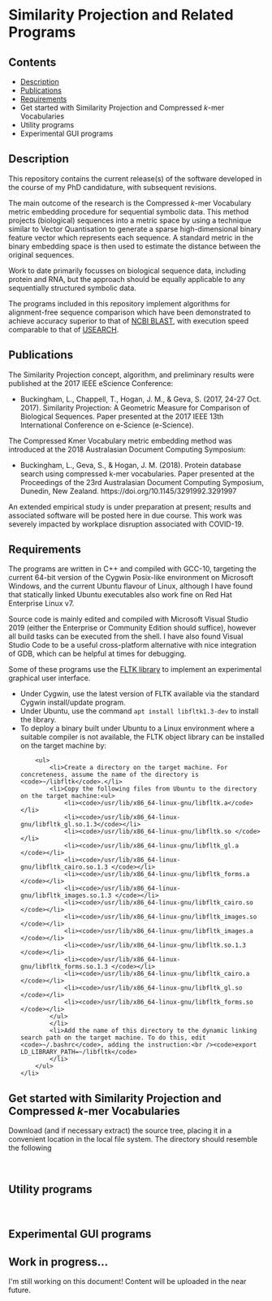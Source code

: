 <h1>Similarity Projection and Related Programs</h1>
<h2>Contents</h2>
<ul>
	<li><a href="#Desription">Description</a></li>
	<li><a href="#Publications">Publications</a></li>
	<li><a href="#Requirements">Requirements</a></li>
	<li>Get started with Similarity Projection and Compressed <em>k</em>-mer Vocabularies</li>
	<li>Utility programs</li>
	<li>Experimental GUI programs</li>
</ul>
<a name="Description"><h2>Description</h2></a>
<p>This repository contains the current release(s) of the software developed in the course of my PhD candidature, with subsequent revisions.
</p>
<p>
    The main outcome of the research is the Compressed <em>k</em>-mer Vocabulary metric embedding procedure for sequential symbolic data. This method projects (biological) sequences into a metric space by using a technique similar to Vector Quantisation to generate a sparse high-dimensional binary feature vector which represents each sequence. A standard metric in the binary embedding space is then used to estimate the distance between the original sequences.</p>

<p>Work to date primarily focusses on biological sequence data, including protein and RNA, but the approach should be equally applicable to any sequentially structured symbolic data.</p>
<p>The programs included in this repository implement algorithms for alignment-free sequence comparison which have been demonstrated to achieve accuracy superior to that of <a href="https://blast.ncbi.nlm.nih.gov/Blast.cgi">NCBI BLAST</a>, with execution speed comparable to that of <a href="http://drive5.com">USEARCH</a>.</p>

<a name="Publications"><h2>Publications</h2></a>
<p>The Similarity Projection concept, algorithm, and preliminary results were published at the 2017 IEEE eScience Conference:</p>
<ul>
    <li>Buckingham, L., Chappell, T., Hogan, J. M., & Geva, S. (2017, 24-27 Oct. 2017). Similarity Projection: A Geometric Measure for Comparison of Biological Sequences. Paper presented at the 2017 IEEE 13th International Conference on e-Science (e-Science).</li>
</ul>
<p>
    The Compressed Kmer Vocabulary metric embedding method was introduced at the 2018 Australasian Document Computing Symposium:
</p>
<ul>
    <li>Buckingham, L., Geva, S., & Hogan, J. M. (2018). Protein database search using compressed k-mer vocabularies. Paper presented at the Proceedings of the 23rd Australasian Document Computing Symposium, Dunedin, New Zealand. https://doi.org/10.1145/3291992.3291997</li>
</ul>
<p>An extended empirical study is under preparation at present; results and associated software will be posted here in due course. This work was severely impacted by workplace disruption associated with COVID-19.</p>

<a name="Requirements">
	<h2>Requirements</h2>
</a>

<p>The programs are written in C++ and compiled with GCC-10, targeting the current 64-bit version of the Cygwin Posix-like environment on Microsoft Windows, and the current Ubuntu flavour of Linux, although I have found that statically linked Ubuntu executables also work fine on Red Hat Enterprise Linux v7.</p>
<p>Source&nbsp;code is mainly edited and compiled with Microsoft Visual Studio 2019 (either the Enterprise or Community Edition should suffice), however all build tasks can be executed from the shell. I have also found Visual Studio Code to be a useful cross-platform alternative with nice integration of GDB, which can be helpful at times for debugging.</p>
<p>Some of these programs use the <a href="https://www.fltk.org/software.php">FLTK library</a> to implement an experimental graphical user interface.</p>

<ul>
    <li>Under Cygwin, use the latest version of FLTK available via the standard Cygwin install/update program.
</li>
    <li>Under Ubuntu, use the command <code>apt install libfltk1.3-dev</code> to install the library.</li>
    <li>To deploy a binary built under Ubuntu to a Linux environment where a suitable compiler is not available, the FLTK object library can be installed on the target machine by:
       
        <ul>
            <li>Create a directory on the target machine. For concreteness, assume the name of the directory is <code>~/libfltk</code>.</li>
            <li>Copy the following files from Ubuntu to the directory on the target machine:<ul>
                <li><code>/usr/lib/x86_64-linux-gnu/libfltk.a</code></li>
                <li><code>/usr/lib/x86_64-linux-gnu/libfltk_gl.so.1.3</code></li>
                <li><code>/usr/lib/x86_64-linux-gnu/libfltk.so </code></li>
                <li><code>/usr/lib/x86_64-linux-gnu/libfltk_gl.a </code></li>
                <li><code>/usr/lib/x86_64-linux-gnu/libfltk_cairo.so.1.3 </code></li>
                <li><code>/usr/lib/x86_64-linux-gnu/libfltk_forms.a </code></li>
                <li><code>/usr/lib/x86_64-linux-gnu/libfltk_images.so.1.3 </code></li>
                <li><code>/usr/lib/x86_64-linux-gnu/libfltk_cairo.so </code></li>
                <li><code>/usr/lib/x86_64-linux-gnu/libfltk_images.so </code></li>
                <li><code>/usr/lib/x86_64-linux-gnu/libfltk_images.a </code></li>
                <li><code>/usr/lib/x86_64-linux-gnu/libfltk.so.1.3 </code></li>
                <li><code>/usr/lib/x86_64-linux-gnu/libfltk_forms.so.1.3 </code></li>
                <li><code>/usr/lib/x86_64-linux-gnu/libfltk_cairo.a </code></li>
                <li><code>/usr/lib/x86_64-linux-gnu/libfltk_gl.so </code></li>
                <li><code>/usr/lib/x86_64-linux-gnu/libfltk_forms.so </code></li>
            </ul>
            </li>
            <li>Add the name of this directory to the dynamic linking search path on the target machine. To do this, edit <code>~/.bashrc</code>, adding the instruction:<br /><code>export LD_LIBRARY_PATH=~/libfltk</code>
            </li>
        </ul>
    </li>
</ul>
<a name="#Get_started"><h2>Get started with Similarity Projection and Compressed <em>k</em>-mer Vocabularies</h2></a>
<p>
	Download (and if necessary extract) the source tree, placing it in a convenient location in the local file system. The directory should resemble the following </p>
<p>
	&nbsp;</p>

<h2>Utility programs</h2>
<p>&nbsp;</p>
<h2>Experimental GUI programs</h2>
<h2>Work in progress...</h2>

I'm still working on this document!
Content will be uploaded in the near future.

